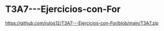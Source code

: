 # T3A7---Ejercicios-con-For

https://github.com/rulos12/T3A7---Ejercicios-con-For/blob/main/T3A7.zip

